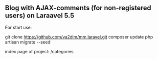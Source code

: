 ## Blog with AJAX-comments (for non-registered users) on Laraavel 5.5

For start use:

git clone https://github.com/va2dim/mm.laravel.git
composer update
php artisan migrate --seed

index page of project: /categories
